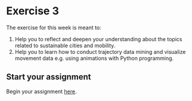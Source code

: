 # Exercise 3

The exercise for this week is meant to:
  
1. Help you to reflect and deepen your understanding about the topics related to sustainable cities and mobility.
2. Help you to learn how to conduct trajectory data mining and visualize movement data e.g. using animations with Python programming.

  
## Start your assignment

Begin your assignment [here](Exercise-3.ipynb).